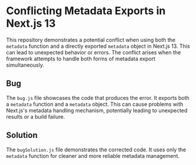 # Conflicting Metadata Exports in Next.js 13

This repository demonstrates a potential conflict when using both the `metadata` function and a directly exported `metadata` object in Next.js 13.  This can lead to unexpected behavior or errors. The conflict arises when the framework attempts to handle both forms of metadata export simultaneously.

## Bug

The `bug.js` file showcases the code that produces the error.  It exports both a `metadata` function and a `metadata` object.  This can cause problems with Next.js's metadata handling mechanism, potentially leading to unexpected results or a build failure.

## Solution

The `bugSolution.js` file demonstrates the corrected code.  It uses only the `metadata` function for cleaner and more reliable metadata management.